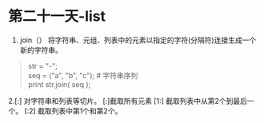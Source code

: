 # 第二十一天-list


1. join（）
将字符串、元组、列表中的元素以指定的字符(分隔符)连接生成一个新的字符串。

> str = "-";  
seq = ("a", "b", "c"); # 字符串序列  
print str.join( seq );

2.[:] 对字符串和列表等切片。
[:]截取所有元素
[1:] 截取列表中从第2个到最后一个。
[:2] 截取列表中第1个和第2个。
